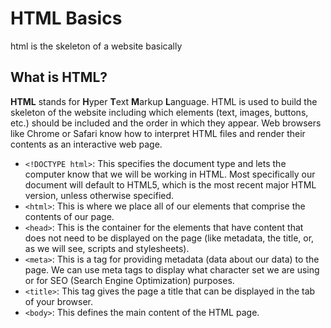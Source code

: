 # HTML Basics

html is the skeleton of a website basically
## What is HTML?

**HTML** stands for **H**yper **T**ext **M**arkup **L**anguage. HTML is used to build the skeleton of the website including which elements (text, images, buttons, etc.) should be included and the order in which they appear. Web browsers like Chrome or Safari know how to interpret HTML files and render their contents as an interactive web page.

- `<!DOCTYPE html>`: This specifies the document type and lets the computer know that we will be working in HTML. Most specifically our document will default to HTML5, which is the most recent major HTML version, unless otherwise specified.
- `<html>`: This is where we place all of our elements that comprise the contents of our page.
- `<head>`: This is the container for the elements that have content that does not need to be displayed on the page (like metadata, the title, or, as we will see, scripts and stylesheets).
- `<meta>`: This is a tag for providing metadata (data about our data) to the page. We can use meta tags to display what character set we are using or for SEO (Search Engine Optimization) purposes.
- `<title>`: This tag gives the page a title that can be displayed in the tab of your browser.
- `<body>`: This defines the main content of the HTML page.
